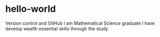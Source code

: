 # hello-world
Version control and GitHub
I am Mathematical Science graduate
I have develop wealth essential skills through the study
